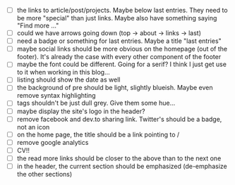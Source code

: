 - [ ] the links to article/post/projects. Maybe below last entries. They need
  to be more "special" than just links. Maybe also have something saying "Find
  more ..."
- [ ] could we have arrows going down (top -> about -> links -> last)
- [ ] need a badge or something for last entries. Maybe a title "last entries"
- [ ] maybe social links should be more obvious on the homepage (out of the
  footer). It's already the case with every other component of the footer
- [ ] maybe the font could be different. Going for a serif? I think I just get
  use to it when working in this blog...
- [ ] listing should show the date as well
- [ ] the background of pre should be light, slightly blueish. Maybe even
  remove syntax highlighting
- [ ] tags shouldn't be just dull grey. Give them some hue...
- [ ] maybe display the site's logo in the header?
- [ ] remove facebook and dev.to sharing link. Twitter's should be a badge, not
  an icon
- [ ] on the home page, the title should be a link pointing to /
- [ ] remove google analytics
- [ ] CV!!
- [ ] the read more links should be closer to the above than to the next one
- [ ] in the header, the current section should be emphasized (de-emphasize the
  other sections)